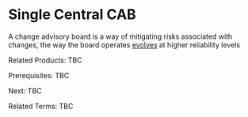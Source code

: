 # Single Central CAB
A change advisory board is a way of mitigating risks associated with changes, the way the board operates [evolves](https://cloud.google.com/architecture/devops/devops-process-streamlining-change-approval) at higher reliability levels

Related Products: TBC

Prerequisites:  TBC

Next: TBC

Related Terms: TBC
